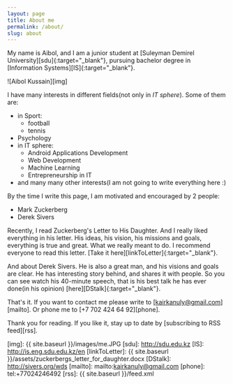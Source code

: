 ```yaml
---
layout: page
title: About me
permalink: /about/
slug: about
---
```


My name is Aibol, and I am a junior student at [Suleyman Demirel University][sdu]{:target="_blank"}, pursuing bachelor degree in [Information Systems][IS]{:target="_blank"}.

![Aibol Kussain][img]

I have many interests in different fields(not only in _IT sphere_). Some of them are:

* in Sport:
  * football
  * tennis
* Psychology
* in IT sphere:
  * Android Applications Development
  * Web Development
  * Machine Learning
  * Entrepreneurship in IT
* and many many other interests(I am not going to write everything here :)

By the time I write this page, I am motivated and encouraged by 2 people:

* Mark Zuckerberg
* Derek Sivers

Recently, I read Zuckerberg's Letter to His Daughter. And I really liked everything in his letter. His ideas, his vision, his missions and goals, everything is true and great. What we really meant to do. I recommend everyone to read this letter. [Take it here][linkToLetter]{:target="_blank"}.
 
And about Derek Sivers. He is also a great man, and his visions and goals are clear. He has interesting story behind, and shares it with people. So you can see watch his 40-minute speech, that is his best talk he has ever done(in his opinion) [here][DStalk]{:target="_blank"}.

That's it. If you want to contact me please write to [kairkanuly@gmail.com][mailto]. Or phone me to [+7 702 424 64 92][phone].

Thank you for reading. If you like it, stay up to date by [subscribing to RSS feed][rss].

[img]: {{ site.baseurl }}/images/me.JPG
[sdu]: http://sdu.edu.kz
[IS]: http://is.eng.sdu.edu.kz/en
[linkToLetter]: {{ site.baseurl }}/assets/zuckerbergs_letter_for_daughter.docx
[DStalk]: http://sivers.org/wds
[mailto]: mailto:kairkanuly@gmail.com
[phone]: tel:+77024246492
[rss]: {{ site.baseurl }}/feed.xml